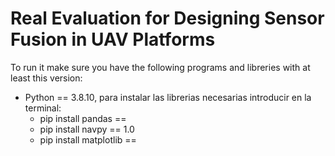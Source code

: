 # Real Evaluation for Designing Sensor Fusion in UAV Platforms

To run it make sure you have the following programs and libreries with at least this version: 
  * Python == 3.8.10, para instalar las librerias necesarias introducir en la terminal:
    * pip install pandas     ==
    * pip install navpy      == 1.0
    * pip install matplotlib ==
